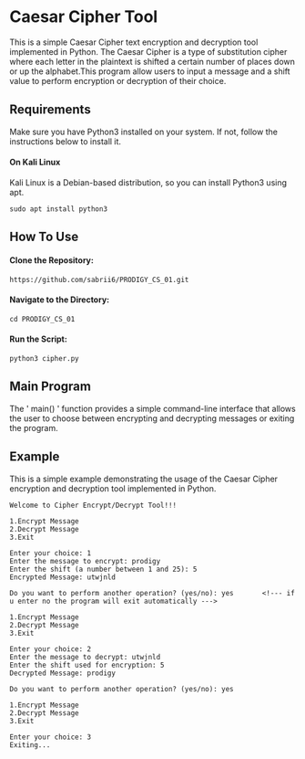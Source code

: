 # Caesar Cipher Tool

This is a simple Caesar Cipher text encryption and decryption tool implemented in Python. The Caesar Cipher is a type of substitution cipher where each letter in the plaintext is shifted a certain number of places down or up the alphabet.This program allow users to input a message and a shift value to perform encryption or decryption of their choice.

## Requirements

Make sure you have Python3 installed on your system. If not, follow the instructions below to install it.

#### On Kali Linux
Kali Linux is a Debian-based distribution, so you can install Python3 using apt.
````
sudo apt install python3
````
## How To Use
#### Clone the Repository:
````
https://github.com/sabrii6/PRODIGY_CS_01.git
````
#### Navigate to the Directory:
````
cd PRODIGY_CS_01
````
#### Run the Script:
````
python3 cipher.py
````
## Main Program
The ' main() ' function provides a simple command-line interface that allows the user to choose between encrypting and decrypting messages or exiting the program.

## Example
This is a simple example demonstrating the usage of the Caesar Cipher encryption and decryption tool implemented in Python.
````
Welcome to Cipher Encrypt/Decrypt Tool!!!

1.Encrypt Message
2.Decrypt Message
3.Exit

Enter your choice: 1
Enter the message to encrypt: prodigy
Enter the shift (a number between 1 and 25): 5
Encrypted Message: utwjnld

Do you want to perform another operation? (yes/no): yes       <!--- if u enter no the program will exit automatically --->  

1.Encrypt Message
2.Decrypt Message
3.Exit

Enter your choice: 2
Enter the message to decrypt: utwjnld
Enter the shift used for encryption: 5
Decrypted Message: prodigy

Do you want to perform another operation? (yes/no): yes

1.Encrypt Message
2.Decrypt Message
3.Exit

Enter your choice: 3
Exiting...
````
